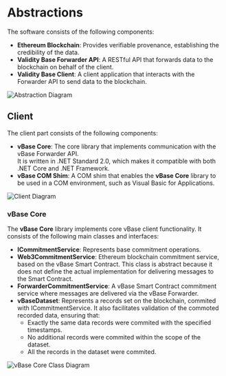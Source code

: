 # Abstractions

The software consists of the following components:  

- **Ethereum Blockchain**: Provides verifiable provenance, establishing the credibility of the data.  
- **Validity Base Forwarder API**: A RESTful API that forwards data to the blockchain on behalf of the client.  
- **Validity Base Client**: A client application that interacts with the Forwarder API to send data to the blockchain.  

![Abstraction Diagram](https://img.plantuml.biz/plantuml/png/TOsn2i9044Jx_Oe5w_i12ma9YgLWkd35abjKsBkJpPuMmN-NfCarwUODmvjcCb8hKG26JbwSpEFXJS8FPKu0e-GIS0R4uPBrInfO_K9dUx9oYIjyMfeOxv7KiCl9b4Rpy8DAwjofLk0Hhtr_WxfQ9vjtYvYTspk1XbCeKVu0)

## Client

The client part consists of the following components:  

- **vBase Core**: The core library that implements communication with the vBase Forwarder API.  
  It is written in .NET Standard 2.0, which makes it compatible with both .NET Core and .NET Framework.  
- **vBase COM Shim**: A COM shim that enables the **vBase Core** library to be used in a COM environment, such as Visual Basic for Applications.  

![Client Diagram](https://img.plantuml.biz/plantuml/png/RP1BRy8m48Jl_XKZE1DL_G4Lu48FRUaX4fU8mv8imSAFo5aULSL_hs90F5hVnlvsTZp3LYZArbcbVAWOFMqDUy74xqmCth6N7dwK0e26oWtLZDvkJ2qZVttldd0-HRhDT8Yy0BNGw3TakOxC_W62_lf4lZOkWVaZU0HmsbXC3bnQpCUZHCx78_G_JBsMjqZV9oARiM0QoV4-n0rEyTk4pwR_qrt4Ur3VWiUk2c4iWqXm22je1QJ9NCXN52iyPqyeWsj8pD8ozaRM5oQvawzmdoo3Ob-XS_xZdrzch_-mPXafTgdvq8JM-3gLPhnmN579jsv5wcSmU46HBrGncvw5xeI-2ZLaNssT_GK0)

### vBase Core

The **vBase Core** library implements core vBase client functionality.
It consists of the following main classes and interfaces:

- **ICommitmentService**: Represents base commitment operations.
- **Web3CommitmentService**: Ethereum blockchain commitment service, based on the vBase Smart Contract.
  This class is abstract because it does not define the actual implementation for delivering messages to the Smart Contract.
- **ForwarderCommitmentService**: A vBase Smart Contract commitment service where messages are delivered via the vBase Forwarder.
- **vBaseDataset**: Represents a records set on the blockchain, commited with ICommitmentService.
  It also facilitates validation of the commoted recorded data, ensuring that:
  - Exactly the same data records were commited with the specified timestamps.
  - No additional records were commited within the scope of the dataset.
  - All the records in the dataset were commited.

![vBase Core Class Diagram](https://img.plantuml.biz/plantuml/png/RL9TQnin47pNhnZERw4EXBpc8LYkSPuCLKaUIYbxqbwizauoshL3e3--dCvDUgaHw8ETsPaTT2zAHOz3RqnCogKZpsWUR1w6g0CdTLnEqNC34bXdg1Kjv1M-9n4qJzpUNWO_tLfdpgXDBYzK0fVBqCqxSgjwk0pQMeT5e75XiVWMiYg7xtzvfnK9spvoqidghB0c9U6fiZR_3L4nk_Od-mdokDhDw4vBJCzpm0zdZ7Mu-xrSJgEEs_JSp5vRwymQpKs3g-ModjROUfyN1aglJPKsZwlTn3thfAoCdZj5xaOMy8KFXOMJ2beIXd-B3Fd0XJJc9DU6Ky18_j2Y-WK-wvuB7mUqVVQ__9vY-hUHJE5_CgWQ0Jb1zumQ2Tn0HM5pgabU6-3hFievqIXuoxXbJqTXH3L0o2oZ8mJkOkBQZxmUgKSS3ZsFmjMy0RfS4BYF9nxJny0YzCm2pPNsqS3xhEQUKnY_z1y0)